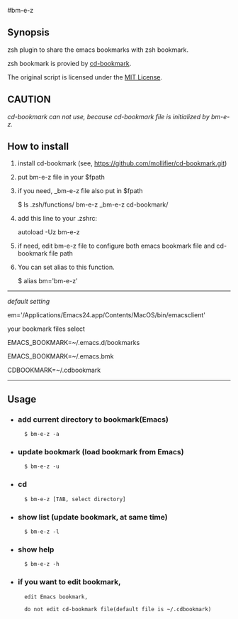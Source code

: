 #bm-e-z
## Synopsis
zsh plugin to share the emacs bookmarks with zsh bookmark.

zsh bookmark is provied by [cd-bookmark](https://github.com/mollifier/cd-bookmark.git).

The original script is licensed under the [MIT License](http://mokemokechicken.mit-license.org/).

## CAUTION

*cd-bookmark can not use, because cd-bookmark file is initialized by bm-e-z.*

## How to install
  1. install cd-bookmark (see, https://github.com/mollifier/cd-bookmark.git)
  2. put bm-e-z file in your $fpath
  3. if you need, _bm-e-z file also put in $fpath
 
        $ ls .zsh/functions/
          bm-e-z _bm-e-z cd-bookmark/
 
  4. add this line to your .zshrc:

     autoload -Uz bm-e-z
	 
  5. if need, edit bm-e-z file to configure  both emacs bookmark file and cd-bookmark file path

  6. You can set alias to this function.

        $ alias bm='bm-e-z'

***

*default setting*

em='/Applications/Emacs24.app/Contents/MacOS/bin/emacsclient'

your bookmark files select

EMACS_BOOKMARK=~/.emacs.d/bookmarks

EMACS_BOOKMARK=~/.emacs.bmk

CDBOOKMARK=~/.cdbookmark

***

## Usage

+ ### add current directory to bookmark(Emacs)

        $ bm-e-z -a


+ ### update bookmark (load bookmark from Emacs)

        $ bm-e-z -u

+ ### cd 

        $ bm-e-z [TAB, select directory]

+ ### show list (update bookmark, at same time)

        $ bm-e-z -l

+ ### show help

        $ bm-e-z -h

+ ### if you want to edit bookmark,

        edit Emacs bookmark,

        do not edit cd-bookmark file(default file is ~/.cdbookmark)
